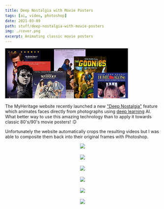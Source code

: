 ```yaml
---
title: Deep Nostalgia with Movie Posters
tags: [ai, video, photoshop]
date: 2021-03-09
path: stuff/deep-nostalgia-with-movie-posters
img: ./cover.png
excerpt: Animating classic movie posters
---
```


<img class="aligncenter" src="./cover.png" alt="" />

The MyHeritage website recently launched a new ["Deep Nostalgia"](https://www.myheritage.com/deep-nostalgia) feature which animates faces directly from photographs using [deep learning](https://en.wikipedia.org/wiki/Deep_learning) AI. What better way to use this amazing technology than to apply it towards classic 80's/90's movie posters! :D

Unfortunately the website automatically crops the resulting videos but I was able to composite them back into their original frames with Photoshop.

<center>
<img src="ha.gif"/>
<br/>
<br/>
<img src="av.gif"/>
<br/>
<br/>
<img src="bc.gif"/>
<br/>
<br/>
<img src="bj.gif"/>
<br/>
<br/>
<img src="g.gif"/>
<br/>
<br/>
<img src="lb.gif"/>
<br/>
</center>
